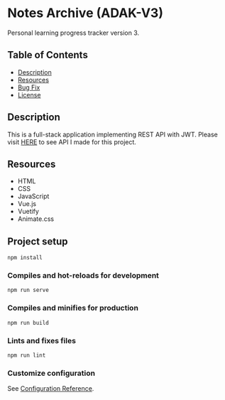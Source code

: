 # **Notes Archive (ADAK-V3)**
Personal learning progress tracker version 3. 

## Table of Contents
- [ Description ](#desc)
- [ Resources ](#resources)
- [ Bug Fix ](#bug_fix)
- [ License ](#license)

<a name="desc"></a>
## Description
This is a full-stack application implementing REST API with JWT. Please visit [HERE](https://adakapi.herokuapp.com/) to see API I made for this project.

<a name="resources"></a>
## Resources
- HTML
- CSS
- JavaScript
- Vue.js
- Vuetify
- Animate.css

## Project setup
```
npm install
```

### Compiles and hot-reloads for development
```
npm run serve
```

### Compiles and minifies for production
```
npm run build
```

### Lints and fixes files
```
npm run lint
```

### Customize configuration
See [Configuration Reference](https://cli.vuejs.org/config/).
